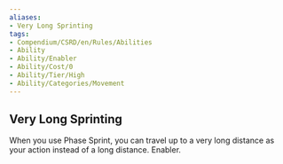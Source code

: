 ```yaml
---
aliases:
- Very Long Sprinting
tags:
- Compendium/CSRD/en/Rules/Abilities
- Ability
- Ability/Enabler
- Ability/Cost/0
- Ability/Tier/High
- Ability/Categories/Movement
---
```


  
## Very Long Sprinting  
When you use Phase Sprint, you can travel up to a very long distance as your action instead of a long distance. Enabler.